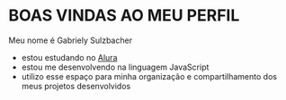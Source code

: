 # BOAS VINDAS AO MEU PERFIL

Meu nome é Gabriely Sulzbacher

- estou estudando no [Alura](https://www.alura.com.br)
- estou me desenvolvendo na linguagem JavaScript
- utilizo esse espaço para minha organização e compartilhamento dos meus projetos desenvolvidos

